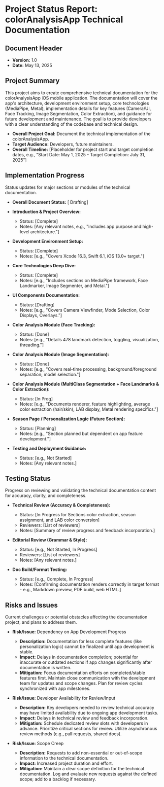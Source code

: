 # Project Status Report: colorAnalysisApp Technical Documentation

## Document Header
*   **Version:** 1.0
*   **Date:** May 13, 2025

## Project Summary
This project aims to create comprehensive technical documentation for the colorAnalysisApp iOS mobile application. The documentation will cover the app's architecture, development environment setup, core technologies (MediaPipe, Metal), implementation details for key features (Camera/UI, Face Tracking, Image Segmentation, Color Extraction), and guidance for future development and maintenance. The goal is to provide developers with a clear understanding of the codebase and technical design.

*   **Overall Project Goal:** Document the technical implementation of the colorAnalysisApp.
*   **Target Audience:** Developers, future maintainers.
*   **Overall Timeline:** [Placeholder for project start and target completion dates, e.g., "Start Date: May 1, 2025 - Target Completion: July 31, 2025"]

## Implementation Progress
Status updates for major sections or modules of the technical documentation.

*   **Overall Document Status:** [ Drafting]

*   **Introduction & Project Overview:**
    *   Status: [Complete]
    *   Notes: [Any relevant notes, e.g., "Includes app purpose and high-level architecture."]

*   **Development Environment Setup:**
    *   Status: [Complete]
    *   Notes: [e.g., "Covers Xcode 16.3, Swift 6.1, iOS 13.0+ target."]

*   **Core Technologies Deep Dive:**
    *   Status: [Complete]
    *   Notes: [e.g., "Includes sections on MediaPipe framework, Face Landmarker, Image Segmenter, and Metal."]

*   **UI Components Documentation:**
    *   Status: [Drafting]
    *   Notes: [e.g., "Covers Camera Viewfinder, Mode Selection, Color Displays, Overlays."]

*   **Color Analysis Module (Face Tracking):**
    *   Status: [Done]
    *   Notes: [e.g., "Details 478 landmark detection, toggling, visualization, threading."]

*   **Color Analysis Module (Image Segmentation):**
    *   Status: [Done]
    *   Notes: [e.g., "Covers real-time processing, background/foreground separation, model selection."]

*   **Color Analysis Module (MultiClass Segmentation + Face Landmarks & Color Extraction):**
    *   Status: [In Prog]
    *   Notes: [e.g., "Documents renderer, feature highlighting, average color extraction (hair/skin), LAB display, Metal rendering specifics."]

*   **Season Page / Personalization Logic (Future Section):**
    *   Status: [Planning]
    *   Notes: [e.g., "Section planned but dependent on app feature development."]

*   **Testing and Deployment Guidance:**
    *   Status: [e.g., Not Started]
    *   Notes: [Any relevant notes.]

## Testing Status
Progress on reviewing and validating the technical documentation content for accuracy, clarity, and completeness.

*   **Technical Review (Accuracy & Completeness):**
    *   Status: [In Progress for Sections color extraction, season assignment, and LAB color conversion]
    *   Reviewers: [List of reviewers]
    *   Notes: [Summary of review progress and feedback incorporation.]

*   **Editorial Review (Grammar & Style):**
    *   Status: [e.g., Not Started, In Progress]
    *   Reviewers: [List of reviewers]
    *   Notes: [Any relevant notes.]

*   **Doc Build/Format Testing:**
    *   Status: [e.g., Complete, In Progress]
    *   Notes: [Confirming documentation renders correctly in target format - e.g., Markdown preview, PDF build, web HTML.]

## Risks and Issues
Current challenges or potential obstacles affecting the documentation project, and plans to address them.

*   **Risk/Issue:** Dependency on App Development Progress
    *   **Description:** Documentation for less complete features (like personalization logic) cannot be finalized until app development is stable.
    *   **Impact:** Delays in documentation completion; potential for inaccurate or outdated sections if app changes significantly after documentation is written.
    *   **Mitigation:** Focus documentation efforts on completed/stable features first. Maintain close communication with the development team for updates and scope changes. Plan for review cycles synchronized with app milestones.

*   **Risk/Issue:** Developer Availability for Review/Input
    *   **Description:** Key developers needed to review technical accuracy may have limited availability due to ongoing app development tasks.
    *   **Impact:** Delays in technical review and feedback incorporation.
    *   **Mitigation:** Schedule dedicated review slots with developers in advance. Prioritize critical sections for review. Utilize asynchronous review methods (e.g., pull requests, shared docs).

*   **Risk/Issue:** Scope Creep
    *   **Description:** Requests to add non-essential or out-of-scope information to the technical documentation.
    *   **Impact:** Increased project duration and effort.
    *   **Mitigation:** Maintain a clear scope definition for the technical documentation. Log and evaluate new requests against the defined scope; add to a backlog if necessary.

